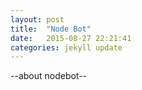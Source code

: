 ```yaml
---
layout: post
title:  "Node Bot"
date:   2015-08-27 22:21:41
categories: jekyll update
---
```


--about nodebot--